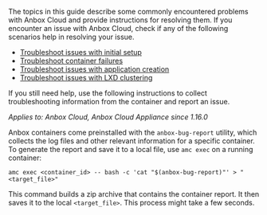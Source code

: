 The topics in this guide describe some commonly encountered problems with Anbox Cloud and provide instructions for resolving them. If you encounter an issue with Anbox Cloud, check if any of the following scenarios help in resolving your issue.

* [Troubleshoot issues with initial setup](https://discourse.ubuntu.com/t/troubleshoot-issues-with-initial-setup/35704)
* [Troubleshoot container failures](https://discourse.ubuntu.com/t/troubleshoot-container-failures/35703)
* [Troubleshoot issues with application creation](https://discourse.ubuntu.com/t/troubleshoot-issues-with-application-creation/35702)
* [Troubleshoot issues with LXD clustering](https://discourse.ubuntu.com/t/troubleshoot-issues-with-lxd-clustering/35705)

If you still need help, use the following instructions to collect troubleshooting information from the container and report an issue.

*Applies to: Anbox Cloud, Anbox Cloud Appliance since 1.16.0*

Anbox containers come preinstalled with the `anbox-bug-report` utility, which
collects the log files and other relevant information for a specific container.
To generate the report and save it to a local file, use `amc exec` on a running
container:

```
amc exec <container_id> -- bash -c 'cat "$(anbox-bug-report)"' > "<target_file>"
```

This command builds a zip archive that contains the container report. It then
saves it to the local `<target_file>`. This process might take a few seconds.